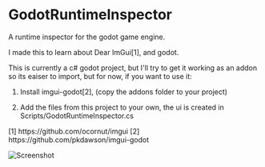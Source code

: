 # GodotRuntimeInspector

<p>
A runtime inspector for the godot game engine.
</p>

<p>
I made this to learn about Dear ImGui[1], and godot.

This is currently a c# godot project, but I'll try to get it working as an addon so its eaiser to import, but for now, if you want to use it:

1) Install imgui-godot[2], (copy the addons folder to your project)

2) Add the files from this project to your own, the ui is created in Scripts/GodotRuntimeInspector.cs 

</p>

<p>
[1] https://github.com/ocornut/imgui 
[2] https://github.com/pkdawson/imgui-godot
</p>

<img src="https://i.imgur.com/XXBmZXB.png"
     alt="Screenshot"
     title="Screenshot"
/>